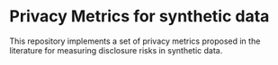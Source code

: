 # Privacy Metrics for synthetic data

This repository implements a set of privacy metrics proposed in the literature for measuring disclosure risks in synthetic data.

